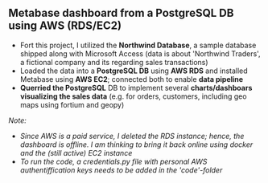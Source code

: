## Metabase dashboard from a PostgreSQL DB using AWS (RDS/EC2)

- Fort this project, I utilized the __Northwind Database__, a sample database shipped along with Microsoft Access (data is about 'Northwind Traders', a fictional company and its regarding sales transactions) 
- Loaded the data into a __PostgreSQL DB__ using __AWS RDS__ and installed Metabase using __AWS EC2__; connected both to enable __data pipeline__
- __Querried the PostgreSQL__ DB to implement several __charts/dashboars visualizing the sales data__ (e.g. for orders, customers, including geo maps using fortium and geopy)

_Note:_
- _Since AWS is a paid service, I deleted the RDS instance; hence, the dashboard is offline. I am thinking to bring it back online using docker and the (still active) EC2 instance_
- _To run the code, a credentials.py file with personal AWS authentiffication keys needs to be added in the 'code'-folder_
